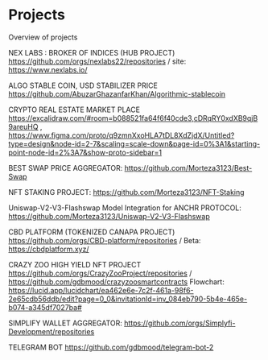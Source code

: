 # Projects
Overview of projects

NEX LABS : BROKER OF INDICES (HUB PROJECT)
https://github.com/orgs/nexlabs22/repositories / site: https://www.nexlabs.io/

ALGO STABLE COIN, USD STABILIZER PRICE
https://github.com/AbuzarGhazanfarKhan/Algorithmic-stablecoin

CRYPTO REAL ESTATE MARKET PLACE
https://excalidraw.com/#room=b088521fa64f6f40cde3,cDRqRY0xdXB9qjB9areuHQ , 
https://www.figma.com/proto/q9zmnXxoHLA7tDL8XdZjdX/Untitled?type=design&node-id=2-7&scaling=scale-down&page-id=0%3A1&starting-point-node-id=2%3A7&show-proto-sidebar=1

BEST SWAP PRICE AGGREGATOR: https://github.com/Morteza3123/Best-Swap

NFT STAKING PROJECT: https://github.com/Morteza3123/NFT-Staking

Uniswap-V2-V3-Flashswap Model Integration for ANCHR PROTOCOL: https://github.com/Morteza3123/Uniswap-V2-V3-Flashswap

CBD PLATFORM (TOKENIZED CANAPA PROJECT)
https://github.com/orgs/CBD-platform/repositories / Beta: https://cbdplatform.xyz/

CRAZY ZOO HIGH YIELD NFT PROJECT
https://github.com/orgs/CrazyZooProject/repositories / https://github.com/gdbmood/crazyzoosmartcontracts
Flowchart: https://lucid.app/lucidchart/ea462e6e-7c2f-461a-98f6-2e65cdb56ddb/edit?page=0_0&invitationId=inv_084eb790-5b4e-465e-b074-a345df7027ba#

SIMPLIFY WALLET AGGREGATOR: 
https://github.com/orgs/Simplyfi-Development/repositories

TELEGRAM BOT
https://github.com/gdbmood/telegram-bot-2





